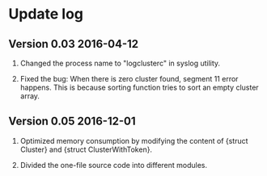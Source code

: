 # Update log
## Version 0.03 2016-04-12
1. Changed the process name to "logclusterc" in syslog utility.

2. Fixed the bug: When there is zero cluster found, segment 11 error happens. This is because sorting function tries to sort an empty cluster array.

## Version 0.05 2016-12-01
1. Optimized memory consumption by modifying the content of {struct Cluster} and {struct ClusterWithToken}.

2. Divided the one-file source code into different modules.
